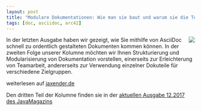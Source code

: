 ```yaml
---
layout: post
title: "Modulare Dokumentationen: Wie man sie baut und warum sie die Teamarbeit erleichtern"
tags: [doc, asciidoc, arc42]
---
```


<img src="https://jaxenter.de/wp-content/uploads/2017/10/HHGDC.png" style="float: right; max-width:100%;" />

In der letzten Ausgabe haben wir gezeigt, wie Sie mithilfe von AsciiDoc schnell zu ordentlich gestalteten Dokumenten kommen können.
In der zweiten Folge unserer Kolumne möchten wir Ihnen Strukturierung und Modularisierung von Dokumentation vorstellen, einerseits zur Erleichterung von Teamarbeit, andererseits zur Verwendung einzelner Dokuteile für verschiedene Zielgruppen.

weiterlesen auf [jaxender.de](https://jaxenter.de/documentation-modularisierung-63743)

Den dritten Teil der Kolumne finden sie in der [aktuellen Ausgabe 12.2017 des JavaMagazins](https://jaxenter.de/magazine/java-magazin/)
